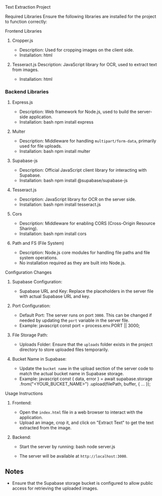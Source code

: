 Text Extraction Project

Required Libraries
Ensure the following libraries are installed for the project to function correctly:

Frontend Libraries
1. Cropper.js
   - Description: Used for cropping images on the client side.
   - Installation:
     html
     <link rel="stylesheet" href="https://cdnjs.cloudflare.com/ajax/libs/cropperjs/1.5.13/cropper.min.css">
     <script src="https://cdnjs.cloudflare.com/ajax/libs/cropperjs/1.5.13/cropper.min.js"></script>
     

2. Tesseract.js
   Description: JavaScript library for OCR, used to extract text from images.
   - Installation:
     html
     <script src="https://cdn.jsdelivr.net/npm/tesseract.js@2.1.4/dist/tesseract.min.js"></script>
     

### Backend Libraries
1. Express.js
   - Description: Web framework for Node.js, used to build the server-side application.
   - Installation:
     bash
     npm install express
     

2. Multer
   - Description: Middleware for handling `multipart/form-data`, primarily used for file uploads.
   - Installation:
     bash
     npm install multer
     

3. Supabase-js
   - Description: Official JavaScript client library for interacting with Supabase.
   - Installation:
     bash
     npm install @supabase/supabase-js
     

4. Tesseract.js
   - Description: JavaScript library for OCR on the server side.
   - Installation:
     bash
     npm install tesseract.js
     

5. Cors
   - Description: Middleware for enabling CORS (Cross-Origin Resource Sharing).
   - Installation:
     bash
     npm install cors
     

6. Path and FS (File System)
   - Description: Node.js core modules for handling file paths and file system operations.
   - No installation required as they are built into Node.js.

Configuration Changes
1. Supabase Configuration:
   - Supabase URL and Key: Replace the placeholders in the server file with actual Supabase URL and key.

2. Port Configuration:
   - Default Port: The server runs on port `3000`. This can be changed if needed by updating the `port` variable in the server file.
   - Example:
     javascript
     const port = process.env.PORT || 3000;
     

3. File Storage Path:
   - Uploads Folder: Ensure that the `uploads` folder exists in the project directory to store uploaded files temporarily.

4. Bucket Name in Supabase:
   - Update the `bucket name` in the upload section of the server code to match the actual bucket name in Supabase storage.
   - Example:
     javascript
     const { data, error } = await supabase.storage
       .from("<YOUR_BUCKET_NAME>")
       .upload(filePath, buffer, { ... });
     

Usage Instructions
1. Frontend:
   - Open the `index.html` file in a web browser to interact with the application.
   - Upload an image, crop it, and click on "Extract Text" to get the text extracted from the image.

2. Backend:
   - Start the server by running:
   bash
     node server.js
   
   - The server will be available at `http://localhost:3000`.

## Notes
- Ensure that the Supabase storage bucket is configured to allow public access for retrieving the uploaded images.
